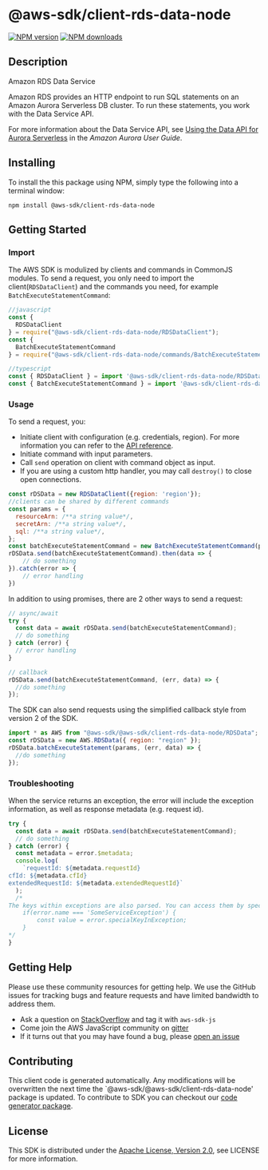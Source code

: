 # @aws-sdk/client-rds-data-node

[![NPM version](https://img.shields.io/npm/v/@aws-sdk/client-rds-data-node/preview.svg)](https://www.npmjs.com/package/@aws-sdk/client-rds-data-node)
[![NPM downloads](https://img.shields.io/npm/dm/@aws-sdk/client-rds-data-node.svg)](https://www.npmjs.com/package/@aws-sdk/client-rds-data-node)

## Description

<fullname>Amazon RDS Data Service</fullname>
<p>Amazon RDS provides an HTTP endpoint to run SQL statements on an Amazon Aurora
Serverless DB cluster. To run these statements, you work with the Data Service
API.</p>
<p>For more information about the Data Service API, see <a href="https://docs.aws.amazon.com/AmazonRDS/latest/AuroraUserGuide/data-api.html">Using the Data API for Aurora
Serverless</a> in the <i>Amazon Aurora User Guide</i>.</p>

## Installing

To install the this package using NPM, simply type the following into a terminal window:

```
npm install @aws-sdk/client-rds-data-node
```

## Getting Started

### Import

The AWS SDK is modulized by clients and commands in CommonJS modules. To send a request, you only need to import the client(`RDSDataClient`) and the commands you need, for example `BatchExecuteStatementCommand`:

```javascript
//javascript
const {
  RDSDataClient
} = require("@aws-sdk/client-rds-data-node/RDSDataClient");
const {
  BatchExecuteStatementCommand
} = require("@aws-sdk/client-rds-data-node/commands/BatchExecuteStatementCommand");
```

```javascript
//typescript
const { RDSDataClient } = import '@aws-sdk/client-rds-data-node/RDSDataClient';
const { BatchExecuteStatementCommand } = import '@aws-sdk/client-rds-data-node/commands/BatchExecuteStatementCommand';
```

### Usage

To send a request, you:

- Initiate client with configuration (e.g. credentials, region). For more information you can refer to the [API reference][].
- Initiate command with input parameters.
- Call `send` operation on client with command object as input.
- If you are using a custom http handler, you may call `destroy()` to close open connections.

```javascript
const rDSData = new RDSDataClient({region: 'region'});
//clients can be shared by different commands
const params = {
  resourceArn: /**a string value*/,
  secretArn: /**a string value*/,
  sql: /**a string value*/,
};
const batchExecuteStatementCommand = new BatchExecuteStatementCommand(params);
rDSData.send(batchExecuteStatementCommand).then(data => {
    // do something
}).catch(error => {
    // error handling
})
```

In addition to using promises, there are 2 other ways to send a request:

```javascript
// async/await
try {
  const data = await rDSData.send(batchExecuteStatementCommand);
  // do something
} catch (error) {
  // error handling
}
```

```javascript
// callback
rDSData.send(batchExecuteStatementCommand, (err, data) => {
  //do something
});
```

The SDK can also send requests using the simplified callback style from version 2 of the SDK.

```javascript
import * as AWS from "@aws-sdk/@aws-sdk/client-rds-data-node/RDSData";
const rDSData = new AWS.RDSData({ region: "region" });
rDSData.batchExecuteStatement(params, (err, data) => {
  //do something
});
```

### Troubleshooting

When the service returns an exception, the error will include the exception information, as well as response metadata (e.g. request id).

```javascript
try {
  const data = await rDSData.send(batchExecuteStatementCommand);
  // do something
} catch (error) {
  const metadata = error.$metadata;
  console.log(
    `requestId: ${metadata.requestId}
cfId: ${metadata.cfId}
extendedRequestId: ${metadata.extendedRequestId}`
  );
  /*
The keys within exceptions are also parsed. You can access them by specifying exception names:
    if(error.name === 'SomeServiceException') {
        const value = error.specialKeyInException;
    }
*/
}
```

## Getting Help

Please use these community resources for getting help. We use the GitHub issues for tracking bugs and feature requests and have limited bandwidth to address them.

- Ask a question on [StackOverflow](https://stackoverflow.com/questions/tagged/aws-sdk-js) and tag it with `aws-sdk-js`
- Come join the AWS JavaScript community on [gitter](https://gitter.im/aws/aws-sdk-js-v3)
- If it turns out that you may have found a bug, please [open an issue](https://github.com/aws/aws-sdk-js-v3/issues)

## Contributing

This client code is generated automatically. Any modifications will be overwritten the next time the `@aws-sdk/@aws-sdk/client-rds-data-node' package is updated. To contribute to SDK you can checkout our [code generator package][].

## License

This SDK is distributed under the
[Apache License, Version 2.0](http://www.apache.org/licenses/LICENSE-2.0),
see LICENSE for more information.

[code generator package]: https://github.com/aws/aws-sdk-js-v3/tree/master/packages/service-types-generator
[api reference]: https://docs.aws.amazon.com/AWSJavaScriptSDK/latest/
